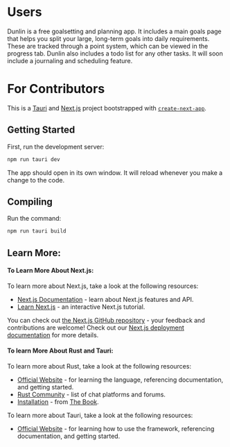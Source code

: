 # Users
Dunlin is a free goalsetting and planning app.
It includes a main goals page that helps you split your large, long-term goals into daily requirements.
These are tracked through a point system, which can be viewed in the progress tab.
Dunlin also includes a todo list for any other tasks.
It will soon include a journaling and scheduling feature. 


# For Contributors
This is a [Tauri](https://tauri.app/) and [Next.js](https://nextjs.org/) project bootstrapped with [`create-next-app`](https://github.com/vercel/next.js/tree/canary/packages/create-next-app).

## Getting Started

First, run the development server:

```bash
npm run tauri dev
```

The app should open in its own window. It will reload whenever you make a change to the code.

## Compiling

Run the command:
```bash
npm run tauri build
```

## Learn More:

#### To Learn More About Next.js:
To learn more about Next.js, take a look at the following resources:

- [Next.js Documentation](https://nextjs.org/docs) - learn about Next.js features and API.
- [Learn Next.js](https://nextjs.org/learn) - an interactive Next.js tutorial.

You can check out [the Next.js GitHub repository](https://github.com/vercel/next.js/) - your feedback and contributions are welcome!
Check out our [Next.js deployment documentation](https://nextjs.org/docs/deployment) for more details.

#### To learn More About Rust and Tauri:
To learn more about Rust, take a look at the following resources:
- [Official Website](https://www.rust-lang.org/) - for learning the language, referencing documentation, and getting started.
- [Rust Community](https://www.rust-lang.org/community) - list of chat platforms and forums.
- [Installation](https://doc.rust-lang.org/book/ch01-01-installation.html) - from [The Book](https://doc.rust-lang.org/book/index.html).

To learn more about Tauri, take a look at the following resources:
- [Official Website](https://tauri.app/) - for learning how to use the framework, referencing documentation, and getting started.
